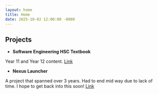 ```yaml
---
layout: home
title: Home
date: 2025-10-02 12:00:00 -0000
---
```


## Projects

- **Software Engineering HSC Textbook**

Year 11 and Year 12 content. [Link](https://github.com/Eatham532/Software-Engineering-HSC-Textbook)

- **Nexus Launcher**

A project that spanned over 3 years. Had to end mid way due to lack of time. I hope to get back into this soon! [Link](https://github.com/Eatham532/NexusLauncher)
